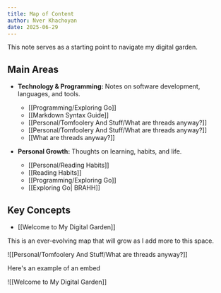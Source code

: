 ```yaml
---
title: Map of Content
author: Nver Khachoyan
date: 2025-06-29
---
```

This note serves as a starting point to navigate my digital garden.
## Main Areas

- **Technology & Programming:** Notes on software development, languages, and tools.

  - [[Programming/Exploring Go]]
  - [[Markdown Syntax Guide]]
  - [[Personal/Tomfoolery And Stuff/What are threads anyway?]]
  - [[Personal/Tomfoolery And Stuff/What are threads anyway?]]
  - [[What are threads anyway?]]
 
- **Personal Growth:** Thoughts on learning, habits, and life.
  - [[Personal/Reading Habits]]
  - [[Reading Habits]]
  - [[Programming/Exploring Go]]
  - [[Exploring Go| BRAHH]]

## Key Concepts

- [[Welcome to My Digital Garden]]

This is an ever-evolving map that will grow as I add more to this space.

![[Personal/Tomfoolery And Stuff/What are threads anyway?]]


Here's an example of an embed

![[Welcome to My Digital Garden]]